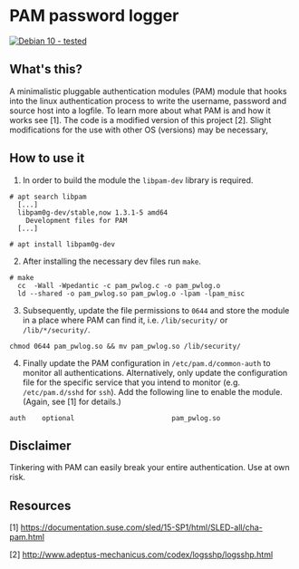 # PAM password logger

[![Debian 10 - tested](https://img.shields.io/badge/Debian%2010-tested-green.svg)](https://shields.io/)

## What's this?

A minimalistic pluggable authentication modules (PAM) module that hooks into the linux authentication process to write the username, password and source host into a logfile. To learn more about what PAM is and how it works see [1]. The code is a modified version of this project [2]. Slight modifications for the use with other OS (versions) may be necessary,

## How to use it

1. In order to build the module the `libpam-dev` library is required.
```
# apt search libpam
  [...]
  libpam0g-dev/stable,now 1.3.1-5 amd64
    Development files for PAM
  [...]
  
# apt install libpam0g-dev
```
2. After installing the necessary dev files run `make`.
```
# make
  cc  -Wall -Wpedantic -c pam_pwlog.c -o pam_pwlog.o
  ld --shared -o pam_pwlog.so pam_pwlog.o -lpam -lpam_misc
```
3. Subsequently, update the file permissions to `0644` and store the module in a place where PAM can find it, i.e. `/lib/security/` or `/lib/*/security/`.
```
chmod 0644 pam_pwlog.so && mv pam_pwlog.so /lib/security/
```
4. Finally update the PAM configuration in `/etc/pam.d/common-auth` to monitor all authentications. Alternatively, only update the configuration file for the specific service that you intend to monitor (e.g. `/etc/pam.d/sshd` for `ssh`). Add the following line to enable the module. (Again, see [1] for details.)

```
auth    optional                        pam_pwlog.so
```

## Disclaimer

Tinkering with PAM can easily break your entire authentication. Use at own risk.

## Resources
[1] https://documentation.suse.com/sled/15-SP1/html/SLED-all/cha-pam.html

[2] http://www.adeptus-mechanicus.com/codex/logsshp/logsshp.html
